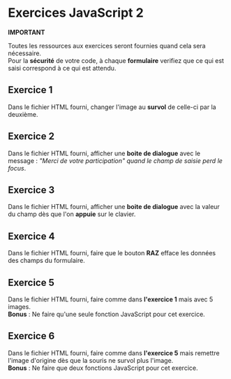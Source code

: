# Exercices JavaScript 2
**IMPORTANT**

Toutes les ressources aux exercices seront fournies quand cela sera nécessaire.  
Pour la **sécurité** de votre code, à chaque **formulaire** verifiez que ce qui est saisi correspond à ce qui est attendu.

## Exercice 1
Dans le fichier HTML fourni, changer l'image au **survol** de celle-ci par la deuxième.


## Exercice 2
Dans le fichier HTML fourni, afficher une **boite de dialogue** avec le message : *"Merci de votre participation" quand le champ de saisie perd le focus*.


## Exercice 3
Dans le fichier HTML fourni, afficher une **boite de dialogue** avec la valeur du champ dès que l'on **appuie** sur le clavier.


## Exercice 4
Dans le fichier HTML fourni, faire que le bouton **RAZ** efface les données des champs du formulaire.


## Exercice 5
Dans le fichier HTML fourni, faire comme dans **l'exercice 1** mais avec 5 images.  
**Bonus** : Ne faire qu'une seule fonction JavaScript pour cet exercice.


## Exercice 6
Dans le fichier HTML fourni, faire comme dans **l'exercice 5** mais remettre l'image d'origine dès que la souris ne survol plus l'image.  
**Bonus** : Ne faire que deux fonctions JavaScript pour cet exercice.
